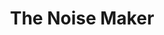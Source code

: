 ---
pid: fs17
title: The Noise Maker
location_transcription: I the school of mine
coordinates: "[-75.150400410627, 39.955665150166]"
zipcode: 
gen_neighborhood: 
neighborhood: 
outside_phl: 
age: '13'
age_range: 13-19
instagram: 
image_file_name: fs_17.jpg
proposal_transcription: DJ song maker in our school. //We can pick our own music//
  [drawing of music station with //Monument Lab// label]
topic: Music,Youth
topic_summary: 0, 0
type: Audio,Interactive
keywords_other: 
credit: Aaron
image_labels: 
twitter: 
facebook: 
permalink: "/monuments/fs17/"
layout: item-page
---